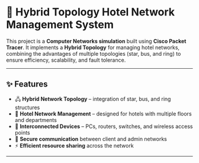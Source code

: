 
# 🏨 Hybrid Topology Hotel Network Management System  

This project is a **Computer Networks simulation** built using **Cisco Packet Tracer**. It implements a **Hybrid Topology** for managing hotel networks, combining the advantages of multiple topologies (star, bus, and ring) to ensure efficiency, scalability, and fault tolerance.  

---

## ✨ Features  

- 🖧 **Hybrid Network Topology** – integration of star, bus, and ring structures  
- 🏨 **Hotel Network Management** – designed for hotels with multiple floors and departments  
- 📡 **Interconnected Devices** – PCs, routers, switches, and wireless access points  
- 🔐 **Secure communication** between client and admin networks  
- ⚡ **Efficient resource sharing** across the network  

---



